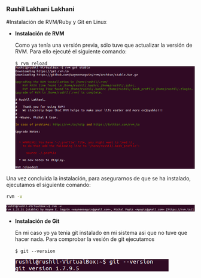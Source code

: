 ### Rushil Lakhani Lakhani
#Instalación de RVM/Ruby y Git en Linux


* **Instalación de RVM**
	
	Como ya tenía una versión previa, sólo tuve que actualizar la versión de RVM. Para ello ejecuté el siguiente comando:
	
	`$ rvm reload`
![instalacion de rvm](https://github.com/alu0100537031/SYTW_Tarea1/blob/master/img01.png)

Una vez concluida la instalación, para asegurarnos de que se ha instalado, ejecutamos el siguiente comando:


```sh
rvm -v
```
![instalacion de rvm](https://github.com/alu0100537031/SYTW_Tarea1/blob/master/img02.png)


* **Instalación de Git**

	En mi caso yo ya tenia git instalado en mi sistema asi que no tuve que hacer nada.
	Para comprobar la vesión de git ejecutamos 

	`$ git --version`

	![instalacion de rvm](https://github.com/alu0100537031/SYTW_Tarea1/blob/master/img03.png)